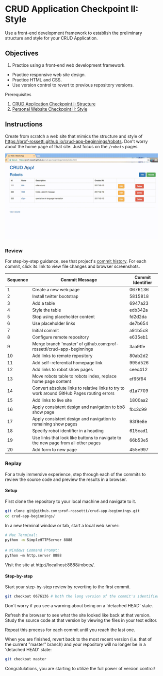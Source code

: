 # CRUD Application Checkpoint II: Style

Use a front-end development framework to establish the preliminary structure and style for your CRUD Application.

## Objectives

  1. Practice using a front-end web development framework.
  * Practice responsive web site design.
  * Practice HTML and CSS.
  * Use version control to revert to previous repository versions.

Prerequisites

  1. [CRUD Application Checkpoint I: Structure](/projects/crud-application/checkpoints/style/checkpoint.md)
  1. [Personal Website Checkpoint II: Style](/projects/personal-website/checkpoints/style/checkpoint.md)

## Instructions

Create from scratch a web site that mimics the structure and style of https://prof-rossetti.github.io/crud-app-beginnings/robots. Don't worry about the home page of that site. Just focus on the `/robots` pages.

![a gif demonstration of this application's structure and style](demo.gif)

### Review

For step-by-step guidance, see that project's [commit history](https://github.com/prof-rossetti/crud-app-beginnings/commits/master). For each commit, click its link to view file changes and browser screenshots.

Sequence | Commit Message | Commit Identifier
--- | --- | ---
1 | Create a new web page | 0676136
2 | Install twitter bootstrap | 5815818
3 | Add a table | 6947a23
4 | Style the table | edb342a
5 | Stop using placeholder content | fd2d2da
6 | Use placeholder links | de7b654
7 | Initial commit | a91b5c8
8 | Configure remote repository | e635eb1
9 | Merge branch 'master' of github.com:prof-rossetti/crud-app-beginnings | 3aa9ffe
10 | Add links to remote repository | 80ab2d2
11 | Add self-referential homepage link | 995d526
12 | Add links to robot show pages | ceec412
13 | Move robots table to robots index, replace home page content | ef65f94
14 | Convert absolute links to relative links to try to work around GitHub Pages routing errors | d1a7709
15 | Add links to live site | 1800aa2
16 | Apply consistent design and navigation to bb8 show page | fbc3c99
17 | Apply consistent design and navigation to remaining show pages | 93f8e8e
18 | Specify robot identifier in a heading | 615cad1
19 | Use links that look like buttons to navigate to the new page from all other pages | 66b53e5
20 | Add form to new page | 455e997

### Replay

For a truly immersive experience, step through each of the commits to review the source code and preview the results in a browser.

#### Setup

First clone the repository to your local machine and navigate to it.

```` sh
git clone git@github.com:prof-rossetti/crud-app-beginnings.git
cd crud-app-beginnings/
````

In a new terminal window or tab, start a local web server:

```` sh
# Mac Terminal:
python -m SimpleHTTPServer 8888

# Windows Command Prompt:
python –m http.server 8888
````

Visit the site at http://localhost:8888/robots/.

#### Step-by-step

Start your step-by-step review by reverting to the first commit.

```` sh
git checkout 0676136 # both the long version of the commit's identifier (e.g. 067613652e924e984561c0b07ffb98bb7ac26c7c) and the short version (e.g. 0676136) can be used to reference the first commit. Reference the commit list and show pages on GitHub, or your local `git log` results to find the commit identifiers.
````

Don't worry if you see a warning about being on a 'detached HEAD' state.

Refresh the browser to see what the site looked like back at that version. Study the source code at that version by viewing the files in your text editor.

Repeat this process for each commit until you reach the last one.

When you are finished, revert back to the most recent version (i.e. that of the current "master" branch) and your repository will no longer be in a 'detached HEAD' state:

```` sh
git checkout master
````

Congratulations, you are starting to utilize the full power of version control!
